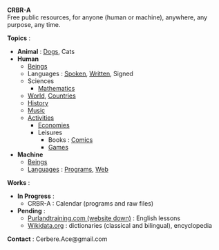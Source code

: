**CRBR-A**  
Free public resources, for anyone (human or machine), anywhere, any purpose, any time.  

**Topics** :  
+ **Animal** :
  [Dogs](https://github.com/CRBR-A/AnimalDogs),
  Cats  
+ **Human**  
  - [Beings](https://github.com/CRBR-A/HumanBeings)  
  - Languages : 
    [Spoken](https://github.com/CRBR-A/HumanLanguageSpoken), 
    [Written](https://github.com/CRBR-A/HumanLanguageWritten), 
    Signed
  - Sciences
    - [Mathematics](https://github.com/CRBR-A/HumanSciencesMathematics)
  - [World](https://github.com/CRBR-A/HumanWorld),
    [Countries](https://github.com/CRBR-A/HumanWorldCountries)  
  - [History](https://github.com/CRBR-A/HumanHistory)  
  - [Music](https://github.com/CRBR-A/HumanMusic)  
  - [Activities](https://github.com/CRBR-A/HumanActivities)
    - [Economies](https://github.com/CRBR-A/HumanActivitiesEconomies)  
    - Leisures
      - Books : 
        [Comics](https://github.com/CRBR-A/HumanLeisuresBooksComics)  
      - [Games](https://github.com/CRBR-A/HumanLeisuresGames)  
+ **Machine**  
  - [Beings](https://github.com/CRBR-A/MachineBeings)  
  - [Languages](https://github.com/CRBR-A/MachineLanguages) : 
    [Programs](https://github.com/CRBR-A/MachinePrograms), 
    [Web](https://github.com/CRBR-A/MachineProgramsWeb)  
  
**Works** :
+ **In Progress** :  
  - CRBR-A : Calendar (programs and raw files)  
+ **Pending** :  
  - [Purlandtraining.com (website down)](https://purlandtraining.com/) : English lessons  
  - [Wikidata.org](https://www.wikidata.org/) : dictionaries (classical and bilingual), encyclopedia  
  
**Contact** : 
<code><!-- &#x20; --></code>&#x43;&#x65;&#x72;&#x62;&#x65;&#x72;&#x65;<span><!-- &#x40; --></span>&#x2E;&#x41;&#x63;&#x65;<span><!-- &#x40; --></span>&#x40;&#x67;&#x6D;&#x61;<span><!-- &#x40; --></span>&#x69;<span><!-- &#x40; --></span>&#x6C;&#x2E;&#x63;&#x6F;&#x6D;<code><!-- &#x20; --></code>  
